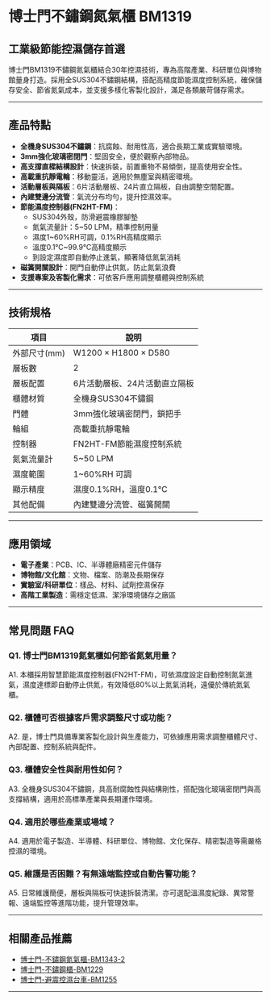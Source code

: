 # 博士門不鏽鋼氮氣櫃 BM1319

## 工業級節能控濕儲存首選

博士門BM1319不鏽鋼氮氣櫃結合30年控濕技術，專為高階產業、科研單位與博物館量身打造。採用全SUS304不鏽鋼結構，搭配高精度節能濕度控制系統，確保儲存安全、節省氮氣成本，並支援多樣化客製化設計，滿足各類嚴苛儲存需求。

---

## 產品特點

- **全機身SUS304不鏽鋼**：抗腐蝕、耐用性高，適合長期工業或實驗環境。
- **3mm強化玻璃密閉門**：堅固安全，便於觀察內部物品。
- **高支撐直樑結構設計**：快速拆裝，前置重物不易傾倒，提高使用安全性。
- **高載重抗靜電輪**：移動靈活，適用於無塵室與精密環境。
- **活動層板與隔板**：6片活動層板、24片直立隔板，自由調整空間配置。
- **內建雙邊分流管**：氣流分布均勻，提升控濕效率。
- **節能濕度控制器(FN2HT-FM)**：
  - SUS304外殼，防滑避震橡膠腳墊
  - 氮氣流量計：5~50 LPM，精準控制用量
  - 濕度1~60%RH可調，0.1%RH高精度顯示
  - 溫度0.1℃~99.9℃高精度顯示
  - 到設定濕度即自動停止進氣，顯著降低氮氣消耗
- **磁簧開關設計**：開門自動停止供氮，防止氮氣浪費
- **支援專案及客製化需求**：可依客戶應用調整櫃體與控制系統

---

## 技術規格

| 項目             | 說明                              |
|------------------|-----------------------------------|
| 外部尺寸(mm)     | W1200 × H1800 × D580              |
| 層板數           | 2                                 |
| 層板配置         | 6片活動層板、24片活動直立隔板      |
| 櫃體材質         | 全機身SUS304不鏽鋼                |
| 門體             | 3mm強化玻璃密閉門，鎖把手         |
| 輪組             | 高載重抗靜電輪                    |
| 控制器           | FN2HT-FM節能濕度控制系統           |
| 氮氣流量計       | 5~50 LPM                          |
| 濕度範圍         | 1~60%RH 可調                      |
| 顯示精度         | 濕度0.1%RH，溫度0.1℃              |
| 其他配備         | 內建雙邊分流管、磁簧開關           |

---

## 應用領域

- **電子產業**：PCB、IC、半導體廠精密元件儲存
- **博物館/文化館**：文物、檔案、防潮及長期保存
- **實驗室/科研單位**：樣品、材料、試劑控濕保存
- **高階工業製造**：需穩定低濕、潔淨環境儲存之廠區

---

## 常見問題 FAQ

### Q1. 博士門BM1319氮氣櫃如何節省氮氣用量？
A1. 本櫃採用智慧節能濕度控制器(FN2HT-FM)，可依濕度設定自動控制氮氣進氣，濕度達標即自動停止供氮，有效降低80%以上氮氣消耗，遠優於傳統氮氣櫃。

### Q2. 櫃體可否根據客戶需求調整尺寸或功能？
A2. 是，博士門具備專業客製化設計與生產能力，可依據應用需求調整櫃體尺寸、內部配置、控制系統與配件。

### Q3. 櫃體安全性與耐用性如何？
A3. 全機身SUS304不鏽鋼，具高耐腐蝕性與結構剛性，搭配強化玻璃密閉門與高支撐結構，適用於高標準產業與長期運作環境。

### Q4. 適用於哪些產業或場域？
A4. 適用於電子製造、半導體、科研單位、博物館、文化保存、精密製造等需嚴格控濕的環境。

### Q5. 維護是否困難？有無遠端監控或自動告警功能？
A5. 日常維護簡便，層板與隔板可快速拆裝清潔。亦可選配溫濕度紀錄、異常警報、遠端監控等進階功能，提升管理效率。

---

## 相關產品推薦

- [博士門-不鏽鋼氮氣櫃-BM1343-2](/product/博士門-不鏽鋼氮氣櫃-bm1343-2/)
- [博士門-不鏽鋼櫃-BM1229](/product/博士門-不鏽鋼櫃-bm1229/)
- [博士門-避震控濕台車-BM1255](/product/博士門-避震控濕台車-bm1255/)

---
